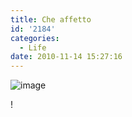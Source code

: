 ```yaml
---
title: Che affetto
id: '2184'
categories:
  - Life
date: 2010-11-14 15:27:16
---
```


![image](/images/2021/08/20101114-0224181_hu6b15ae73709a2f5b393db5f10a05dfeb_73531_700x0_resize_q75_box.jpg)

!
